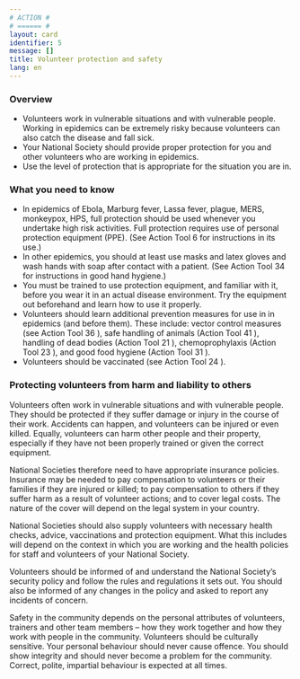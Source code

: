 ```yaml
---
# ACTION #
# ====== #
layout: card
identifier: 5
message: []
title: Volunteer protection and safety
lang: en
---
```


### Overview

- Volunteers work in vulnerable situations and with vulnerable people. Working in epidemics can be extremely risky because volunteers can also catch the disease and fall sick.
- Your National Society should provide proper protection for you and other volunteers who are working in epidemics.
- Use the level of protection that is appropriate for the situation you are in.

### What you need to know

- In epidemics of Ebola, Marburg fever, Lassa fever, plague, MERS, monkeypox, HPS, full protection should be used whenever you undertake high risk activities. Full protection requires use of personal protection equipment (PPE). (See Action Tool 6 <a class="crosslink" href="{% render_depth %}{% render_link action|6 %}"><i class="fas fa-external-link-alt" aria-hidden="true"></i></a> for instructions in its use.)
- In other epidemics, you should at least use masks and latex gloves and wash hands with soap after contact with a patient. (See Action Tool 34 <a class="crosslink" href="{% render_depth %}{% render_link action|34 %}"><i class="fas fa-external-link-alt" aria-hidden="true"></i></a> for instructions in good hand hygiene.)
- You must be trained to use protection equipment, and familiar with it, before you wear it in an actual disease environment. Try the equipment out beforehand and learn how to use it properly.
- Volunteers should learn additional prevention measures for use in in epidemics (and before them). These include: vector control measures (see Action Tool 36 <a class="crosslink" href="{% render_depth %}{% render_link action|36 %}"><i class="fas fa-external-link-alt" aria-hidden="true"></i></a>), safe handling of animals (Action Tool 41 <a class="crosslink" href="{% render_depth %}{% render_link action|41 %}"><i class="fas fa-external-link-alt" aria-hidden="true"></i></a>), handling of dead bodies (Action Tool 21 <a class="crosslink" href="{% render_depth %}{% render_link action|21 %}"><i class="fas fa-external-link-alt" aria-hidden="true"></i></a>), chemoprophylaxis (Action Tool 23 <a class="crosslink" href="{% render_depth %}{% render_link action|23 %}"><i class="fas fa-external-link-alt" aria-hidden="true"></i></a>), and good food hygiene (Action Tool 31 <a class="crosslink" href="{% render_depth %}{% render_link action|31 %}"><i class="fas fa-external-link-alt" aria-hidden="true"></i></a>).
- Volunteers should be vaccinated (see Action Tool 24 <a class="crosslink" href="{% render_depth %}{% render_link action|24 %}"><i class="fas fa-external-link-alt" aria-hidden="true"></i></a>).

### Protecting volunteers from harm and liability to others

Volunteers often work in vulnerable situations and with vulnerable people. They should be protected if they suffer damage or injury in the course of their work. Accidents can happen, and volunteers can be injured or even killed. Equally, volunteers can harm other people and their property, especially if they have not been properly trained or given the correct equipment.

National Societies therefore need to have appropriate insurance policies. Insurance may be needed to pay compensation to volunteers or their families if they are injured or killed; to pay compensation to others if they suffer harm as a result of volunteer actions; and to cover legal costs. The nature of the cover will depend on the legal system in your country.

National Societies should also supply volunteers with necessary health checks, advice, vaccinations and protection equipment. What this includes will depend on the context in which you are working and the health policies for staff and volunteers of your National Society.

Volunteers should be informed of and understand the National Society’s security policy and follow the rules and regulations it sets out. You should also be informed of any changes in the policy and asked to report any incidents of concern.

Safety in the community depends on the personal attributes of volunteers, trainers and other team members – how they work together and how they work with people in the community. Volunteers should be culturally sensitive. Your personal behaviour should never cause offence. You should show integrity and should never become a problem for the community. Correct, polite, impartial behaviour is expected at all times.
